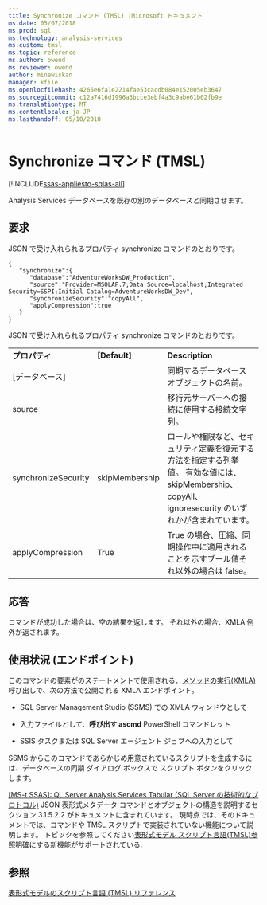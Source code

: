 ```yaml
---
title: Synchronize コマンド (TMSL) |Microsoft ドキュメント
ms.date: 05/07/2018
ms.prod: sql
ms.technology: analysis-services
ms.custom: tmsl
ms.topic: reference
ms.author: owend
ms.reviewer: owend
author: minewiskan
manager: kfile
ms.openlocfilehash: 4265e6fa1e2214fae53cacdb084e152005eb3647
ms.sourcegitcommit: c12a7416d1996a3bcce3ebf4a3c9abe61b02fb9e
ms.translationtype: MT
ms.contentlocale: ja-JP
ms.lasthandoff: 05/10/2018
---
```

# <a name="synchronize-command-tmsl"></a>Synchronize コマンド (TMSL)
[!INCLUDE[ssas-appliesto-sqlas-all](../../includes/ssas-appliesto-sqlas-all.md)]

  Analysis Services データベースを既存の別のデータベースと同期させます。  
  
## <a name="request"></a>要求  
 JSON で受け入れられるプロパティ synchronize コマンドのとおりです。  
  
```  
{   
   "synchronize":{   
      "database":"AdventureWorksDW_Production",  
      "source":"Provider=MSOLAP.7;Data Source=localhost;Integrated Security=SSPI;Initial Catalog=AdventureWorksDW_Dev",  
      "synchronizeSecurity":"copyAll",  
      "applyCompression":true  
   }  
}  
```  
  
 JSON で受け入れられるプロパティ synchronize コマンドのとおりです。  
  
||||  
|-|-|-|  
|**プロパティ**|**[Default]**|**Description**|  
|[データベース]||同期するデータベース オブジェクトの名前。|  
|source||移行元サーバーへの接続に使用する接続文字列。|  
|synchronizeSecurity|skipMembership|ロールや権限など、セキュリティ定義を復元する方法を指定する列挙値。 有効な値には、skipMembership、copyAll、ignoresecurity のいずれかが含まれています。|  
|applyCompression|True|True の場合、圧縮、同期操作中に適用されることを示すブール値それ以外の場合は false。|  
  
## <a name="response"></a>応答  
 コマンドが成功した場合は、空の結果を返します。 それ以外の場合、XMLA 例外が返されます。  
  
## <a name="usage-endpoints"></a>使用状況 (エンドポイント)  
 このコマンドの要素がのステートメントで使用される、[メソッドの実行&#40;XMLA&#41; ](../../analysis-services/xmla/xml-elements-methods-execute.md)呼び出しで、次の方法で公開される XMLA エンドポイント。  
  
-   SQL Server Management Studio (SSMS) での XMLA ウィンドウとして  
  
-   入力ファイルとして、**呼び出す ascmd** PowerShell コマンドレット  
  
-   SSIS タスクまたは SQL Server エージェント ジョブへの入力として  
  
 SSMS からこのコマンドであらかじめ用意されているスクリプトを生成するには、データベースの同期 ダイアログ ボックスで スクリプト ボタンをクリックします。  
  
 [ \[MS-t SSAS\]: QL Server Analysis Services Tabular (SQL Server の技術的なプロトコル)](http://go.microsoft.com/fwlink/p/?LinkId=784855) JSON 表形式メタデータ コマンドとオブジェクトの構造を説明するセクション 3.1.5.2.2 がドキュメントに含まれています。 現時点では、そのドキュメントでは、コマンドや TMSL スクリプトで実装されていない機能について説明します。 トピックを参照してください[表形式モデル スクリプト言語&#40;TMSL&#41;参照](../../analysis-services/tabular-model-scripting-language-tmsl-reference.md)明確にする新機能がサポートされている.  
  
## <a name="see-also"></a>参照  
 [表形式モデルのスクリプト言語 (TMSL) リファレンス](../../analysis-services/tabular-model-scripting-language-tmsl-reference.md)  
  
  

